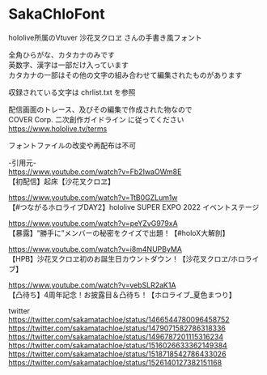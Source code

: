 # SakaChloFont  

 
hololive所属のVtuver 沙花叉クロヱ さんの手書き風フォント  

全角ひらがな、カタカナのみです  
英数字、漢字は一部だけ入っています  
カタカナの一部はその他の文字の組み合わせて編集されたものがあります  

収録されている文字は chrlist.txt を参照  



配信画面のトレース、及びその編集で作成された物なので  
COVER Corp. 二次創作ガイドライン に従ってください  
https://www.hololive.tv/terms  

フォントファイルの改変や再配布は不可  


-引用元-  
https://www.youtube.com/watch?v=Fb2IwaOWm8E  
【初配信】起床【沙花叉クロヱ】  

https://www.youtube.com/watch?v=TtB0GZLum1w  
【#つながるホロライブDAY2】hololive SUPER EXPO 2022 イベントステージ  

https://www.youtube.com/watch?v=peYZvG979xA  
【暴露】“勝手に”メンバーの秘密をクイズで出題！【#holoX大解剖】  

https://www.youtube.com/watch?v=i8m4NUPByMA  
【HPB】沙花叉クロヱ初のお誕生日カウントダウン！【沙花叉クロヱ/ホロライブ】  


https://www.youtube.com/watch?v=vebSLR2aK1A  
【凸待ち】4周年記念！お披露目＆凸待ち！【ホロライブ_夏色まつり】 

twitter  
https://twitter.com/sakamatachloe/status/1466544780096458752  
https://twitter.com/sakamatachloe/status/1479071582786318336  
https://twitter.com/sakamatachloe/status/1496787201115316234  
https://twitter.com/sakamatachloe/status/1516026633362149384  
https://twitter.com/sakamatachloe/status/1518718542786433026  
https://twitter.com/sakamatachloe/status/1526140127382151168  

